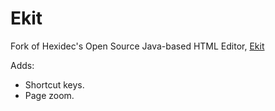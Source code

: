 # Ekit
Fork of Hexidec's Open Source Java-based HTML Editor, [Ekit](http://www.hexidec.com/ekit.php)

Adds:
* Shortcut keys.
* Page zoom.
